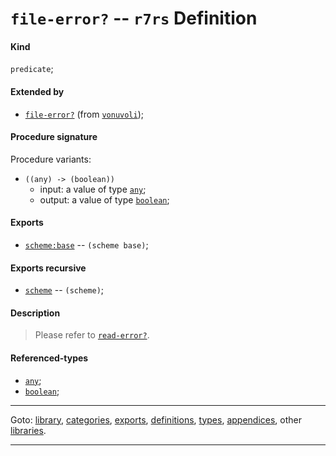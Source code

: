 

<a id='definition__r7rs__file-error_3f'></a>

# `file-error?` -- `r7rs` Definition


<a id='definition__r7rs__file-error_3f__kind'></a>

#### Kind

`predicate`;


<a id='definition__r7rs__file-error_3f__extended-by'></a>

#### Extended by

 * [`file-error?`](../../vonuvoli/definitions/file-error_3f.md#definition__vonuvoli__file-error_3f) (from [`vonuvoli`](../../vonuvoli/_index.md#library__vonuvoli));


<a id='definition__r7rs__file-error_3f__procedure-signature'></a>

#### Procedure signature

Procedure variants:
 * `((any) -> (boolean))`
   * input: a value of type [`any`](../../r7rs/types/any.md#type__r7rs__any);
   * output: a value of type [`boolean`](../../r7rs/types/boolean.md#type__r7rs__boolean);


<a id='definition__r7rs__file-error_3f__exports'></a>

#### Exports

 * [`scheme:base`](../../r7rs/exports/scheme_3a_base.md#export__r7rs__scheme_3a_base) -- `(scheme base)`;


<a id='definition__r7rs__file-error_3f__exports-recursive'></a>

#### Exports recursive

 * [`scheme`](../../r7rs/exports/scheme.md#export__r7rs__scheme) -- `(scheme)`;


<a id='definition__r7rs__file-error_3f__description'></a>

#### Description

> Please refer to [`read-error?`](../../r7rs/definitions/read-error_3f.md#definition__r7rs__read-error_3f).


<a id='definition__r7rs__file-error_3f__referenced-types'></a>

#### Referenced-types

 * [`any`](../../r7rs/types/any.md#type__r7rs__any);
 * [`boolean`](../../r7rs/types/boolean.md#type__r7rs__boolean);

----

Goto: [library](../../r7rs/_index.md#library__r7rs), [categories](../../r7rs/categories/_index.md#toc__r7rs__categories), [exports](../../r7rs/exports/_index.md#toc__r7rs__exports), [definitions](../../r7rs/definitions/_index.md#toc__r7rs__definitions), [types](../../r7rs/types/_index.md#toc__r7rs__types), [appendices](../../r7rs/appendices/_index.md#toc__r7rs__appendices), other [libraries](../../_libraries.md#toc__libraries).

----

